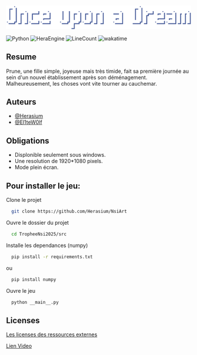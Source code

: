 
![Once Upon a Dream](https://raw.githubusercontent.com/Herasium/NsiArt/149692cafa4182eb91b71d4142ea8e25d0effae4/Assets/Textures/ReadMe/title.png)

![Python](https://img.shields.io/badge/python-3670A0?style=for-the-badge&logo=python&logoColor=ffdd54) ![HeraEngine](https://img.shields.io/badge/powered%20by%20HeraEngine-9bf6ff?style=for-the-badge)
![LineCount](https://img.shields.io/endpoint?style=for-the-badge&labelColor=f15bb5&color=00f5d4&url=https://ghloc.vercel.app/api/herasium/tropheensi2025/badge?filter=.py$)
![wakatime](https://wakatime.com/badge/user/e0c80e41-e8e7-4fb2-a17d-661d8a93f578/project/8cd15592-4267-4111-aa07-cdb3c5b7e24e.svg?style=for-the-badge)

## Resume

Prune, une fille simple, joyeuse mais très timide, fait sa première journée au sein d'un nouvel établissement après son déménagement. Malheureusement, les choses vont vite tourner au cauchemar.

## Auteurs

- [@Herasium](https://www.github.com/Herasium)
- [@El1teW0lf](https://github.com/El1teW0lf)


## Obligations

- Displonible seulement sous windows.
- Une resolution de 1920*1080 pixels.
- Mode plein écran.



## Pour installer le jeu:

Clone le projet

```bash
  git clone https://github.com/Herasium/NsiArt
```

Ouvre le dossier du projet

```bash
  cd TropheeNsi2025/src
```

Installe les dependances (numpy)

```bash
  pip install -r requirements.txt
```
ou 
```bash
  pip install numpy
```

Ouvre le jeu

```bash
  python __main__.py
```


## Licenses

[Les licenses des ressources externes](https://github.com/Herasium/NsiArt/blob/main/ExternalLicenses.md)


[Lien Video](https://we.tl/t-veW3GLF7z9)
